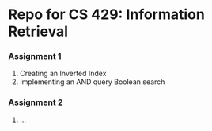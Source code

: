 # Repo for CS 429: Information Retrieval


### Assignment 1
1. Creating an Inverted Index
2. Implementing an AND query Boolean search

### Assignment 2
1. ...
